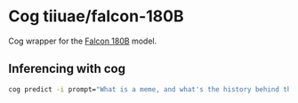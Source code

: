 # Cog tiiuae/falcon-180B

Cog wrapper for the [Falcon 180B](https://huggingface.co/tiiuae/falcon-180B)
model.

## Inferencing with cog

```bash
cog predict -i prompt="What is a meme, and what's the history behind this word?"
```
